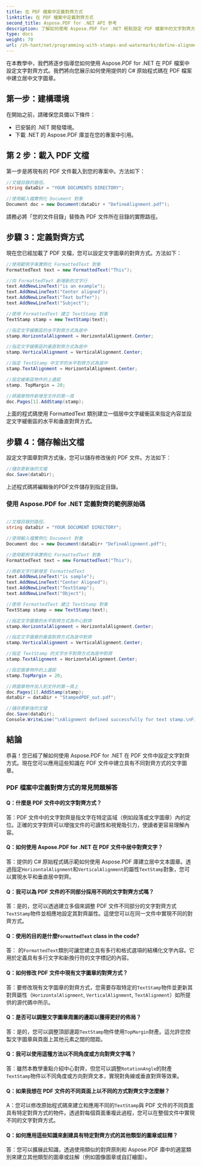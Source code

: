 ```yaml
---
title: 在 PDF 檔案中定義對齊方式
linktitle: 在 PDF 檔案中定義對齊方式
second_title: Aspose.PDF for .NET API 參考
description: 了解如何使用 Aspose.PDF for .NET 輕鬆設定 PDF 檔案中的文字對齊方式。
type: docs
weight: 70
url: /zh-hant/net/programming-with-stamps-and-watermarks/define-alignment/
---
```

在本教學中，我們將逐步指導您如何使用 Aspose.PDF for .NET 在 PDF 檔案中設定文字對齊方式。我們將向您展示如何使用提供的 C# 原始程式碼在 PDF 檔案中建立居中文字圖章。

## 第一步：建構環境

在開始之前，請確保您具備以下條件：

- 已安裝的 .NET 開發環境。
- 下載 .NET 的 Aspose.PDF 庫並在您的專案中引用。

## 第 2 步：載入 PDF 文檔

第一步是將現有的 PDF 文件載入到您的專案中。方法如下：

```csharp
//文檔目錄的路徑。
string dataDir = "YOUR DOCUMENTS DIRECTORY";

//使用輸入檔實例化 Document 對象
Document doc = new Document(dataDir + "DefineAlignment.pdf");
```

請務必將「您的文件目錄」替換為 PDF 文件所在目錄的實際路徑。

## 步驟 3：定義對齊方式

現在您已經加載了 PDF 文檔，您可以設定文字圖章的對齊方式。方法如下：

```csharp
//使用範例字串實例化 FormattedText 對象
FormattedText text = new FormattedText("This");

//向 FormattedText 新增新的文字行
text.AddNewLineText("is an example");
text.AddNewLineText("Center aligned");
text.AddNewLineText("Text buffer");
text.AddNewLineText("Subject");

//使用 FormattedText 建立 TextStamp 對象
TextStamp stamp = new TextStamp(text);

//指定文字緩衝區的水平對齊方式為居中
stamp.HorizontalAlignment = HorizontalAlignment.Center;

//指定文字緩衝區的垂直對齊方式為居中
stamp.VerticalAlignment = VerticalAlignment.Center;

//指定 TextStamp 中文字的水平對齊方式為居中
stamp.TextAlignment = HorizontalAlignment.Center;

//設定緩衝區物件的上邊距
stamp. TopMargin = 20;

//將圖章物件新增至文件的第一頁
doc.Pages[1].AddStamp(stamp);
```

上面的程式碼使用 FormattedText 類別建立一個居中文字緩衝區來指定內容並設定文字緩衝區的水平和垂直對齊方式。

## 步驟 4：儲存輸出文檔

設定文字圖章對齊方式後，您可以儲存修改後的 PDF 文件。方法如下：

```csharp
//儲存更新後的文檔
doc.Save(dataDir);
```

上述程式碼將編輯後的PDF文件儲存到指定目錄。

### 使用 Aspose.PDF for .NET 定義對齊的範例原始碼 
```csharp

//文檔目錄的路徑。
string dataDir = "YOUR DOCUMENT DIRECTORY";

//使用輸入檔實例化 Document 對象
Document doc = new Document(dataDir+ "DefineAlignment.pdf");

//使用範例字串實例化 FormattedText 對象
FormattedText text = new FormattedText("This");

//將新文字行新增至 FormattedText
text.AddNewLineText("is sample");
text.AddNewLineText("Center Aligned");
text.AddNewLineText("TextStamp");
text.AddNewLineText("Object");

//使用 FormattedText 建立 TextStamp 對象
TextStamp stamp = new TextStamp(text);

//指定文字圖章的水平對齊方式為中心對齊
stamp.HorizontalAlignment = HorizontalAlignment.Center;

//指定文字圖章的垂直對齊方式為居中對齊
stamp.VerticalAlignment = VerticalAlignment.Center;

//指定 TextStamp 的文字水平對齊方式為居中對齊
stamp.TextAlignment = HorizontalAlignment.Center;

//設定圖章物件的上邊距
stamp.TopMargin = 20;

//將圖章物件加入到文件的第一頁上
doc.Pages[1].AddStamp(stamp);
dataDir = dataDir + "StampedPDF_out.pdf";

//儲存更新後的文檔
doc.Save(dataDir);
Console.WriteLine("\nAlignment defined successfully for text stamp.\nFile saved at " + dataDir);

```

## 結論

恭喜！您已經了解如何使用 Aspose.PDF for .NET 在 PDF 文件中設定文字對齊方式。現在您可以應用這些知識在 PDF 文件中建立具有不同對齊方式的文字圖章。

### PDF 檔案中定義對齊方式的常見問題解答

#### Q：什麼是 PDF 文件中的文字對齊方式？

答：PDF 文件中的文字對齊是指文字在特定區域（例如段落或文字圖章）內的定位。正確的文字對齊可以增強文件的可讀性和視覺吸引力，使讀者更容易理解內容。

#### Q：如何使用 Aspose.PDF for .NET 在 PDF 文件中居中對齊文字？

答：提供的 C# 原始程式碼示範如何使用 Aspose.PDF 庫建立居中文本圖章。透過指定`HorizontalAlignment`和`VerticalAlignment`的屬性`TextStamp`對象，您可以實現水平和垂直居中對齊。

#### Q：我可以為 PDF 文件的不同部分採用不同的文字對齊方式嗎？

答：是的，您可以透過建立多個來調整 PDF 文件不同部分的文字對齊方式`TextStamp`物件並相應地設定其對齊屬性。這使您可以在同一文件中實現不同的對齊方式。

####  Q：使用的目的是什麼`FormattedText` class in the code?
答： 的`FormattedText`類別可讓您建立具有多行和格式選項的結構化文字內容。它用於定義具有多行文字和新換行符的文字標記的內容。

#### Q：如何修改 PDF 文件中現有文字圖章的對齊方式？

答：要修改現有文字圖章的對齊方式，您需要存取特定的`TextStamp`物件並更新其對齊屬性（`HorizontalAlignment`, `VerticalAlignment`, `TextAlignment`）如所提供的源代碼中所示。

#### Q：是否可以調整文字圖章周圍的邊距以獲得更好的佈局？

答：是的，您可以調整頂部邊距`TextStamp`物件使用`TopMargin`財產。這允許您控製文字圖章與頁面上其他元素之間的間距。

#### Q：我可以使用這種方法以不同角度或方向對齊文字嗎？

答：雖然本教學重點介紹中心對齊，但您可以調整`RotationAngle`的財產`TextStamp`物件以不同角度或方向對齊文本，實現對角線或垂直對齊等效果。

#### Q：如果我想在 PDF 文件的不同頁面上以不同的方式對齊文字怎麼辦？

 A：您可以修改原始程式碼來建立和應用不同的`TextStamp`與 PDF 文件的不同頁面具有特定對齊方式的物件。透過對每個頁面重複此過程，您可以在整個文件中實現不同的文字對齊方式。

#### Q：如何應用這些知識來創建具有特定對齊方式的其他類型的圖章或註釋？

答：您可以擴展此知識，透過使用類似的對齊原則和 Aspose.PDF 庫中的適當類別來建立其他類型的圖章或註解（例如圖像圖章或自訂繪圖）。
